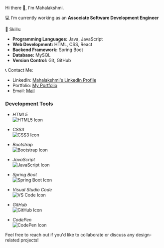 Hi there 👋, I'm Mahalakshmi.

💻 I’m currently working as an **Associate Software Development Engineer**  

🎯 Skills:

- **Programming Languages:** Java, JavaScript
- **Web Development:** HTML, CSS, React
- **Backend Framework:** Spring Boot
- **Database:** MySQL
- **Version Control:** Git, GitHub

📞 Contact Me:

- LinkedIn: [Mahalakshmi's LinkedIn Profile](https://www.linkedin.com/in/mahalakshmi-b-s-098a92213)
- Portfolio: [My Portfolio](https://mahaps1008.github.io/portfolio/)
- Email: [Mail](mailto:youremail@example.com)

### Development Tools

- *HTML5*  
  ![HTML5 Icon](https://img.icons8.com/color/48/000000/html-5--v1.png)

- *CSS3*  
  ![CSS3 Icon](https://img.icons8.com/color/48/000000/css3.png)

- *Bootstrap*  
  ![Bootstrap Icon](https://img.icons8.com/color/48/000000/bootstrap.png)

- *JavaScript*  
  ![JavaScript Icon](https://img.icons8.com/color/48/000000/javascript.png)

- *Spring Boot*  
  ![Spring Boot Icon](https://img.icons8.com/color/48/000000/spring-logo.png)

- *Visual Studio Code*  
  ![VS Code Icon](https://img.icons8.com/color/48/000000/visual-studio-code-2019.png)

- *GitHub*  
  ![GitHub Icon](https://img.icons8.com/fluent/48/000000/github.png)

- *CodePen*  
  ![CodePen Icon](https://img.icons8.com/ios-filled/50/000000/codepen.png)

Feel free to reach out if you'd like to collaborate or discuss any design-related projects!
